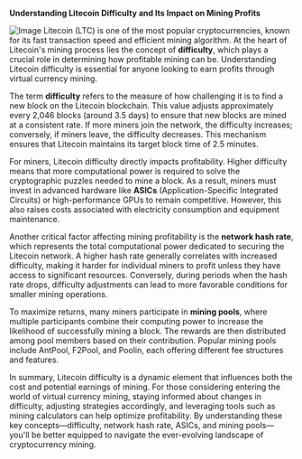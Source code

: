 **Understanding Litecoin Difficulty and Its Impact on Mining Profits**


![Image](https://github.com/user-attachments/assets/31692037-0104-4703-abd1-696b6a7dd41b)
Litecoin (LTC) is one of the most popular cryptocurrencies, known for its fast transaction speed and efficient mining algorithm. At the heart of Litecoin's mining process lies the concept of **difficulty**, which plays a crucial role in determining how profitable mining can be. Understanding Litecoin difficulty is essential for anyone looking to earn profits through virtual currency mining.

The term **difficulty** refers to the measure of how challenging it is to find a new block on the Litecoin blockchain. This value adjusts approximately every 2,046 blocks (around 3.5 days) to ensure that new blocks are mined at a consistent rate. If more miners join the network, the difficulty increases; conversely, if miners leave, the difficulty decreases. This mechanism ensures that Litecoin maintains its target block time of 2.5 minutes.

For miners, Litecoin difficulty directly impacts profitability. Higher difficulty means that more computational power is required to solve the cryptographic puzzles needed to mine a block. As a result, miners must invest in advanced hardware like **ASICs** (Application-Specific Integrated Circuits) or high-performance GPUs to remain competitive. However, this also raises costs associated with electricity consumption and equipment maintenance.

Another critical factor affecting mining profitability is the **network hash rate**, which represents the total computational power dedicated to securing the Litecoin network. A higher hash rate generally correlates with increased difficulty, making it harder for individual miners to profit unless they have access to significant resources. Conversely, during periods when the hash rate drops, difficulty adjustments can lead to more favorable conditions for smaller mining operations.

To maximize returns, many miners participate in **mining pools**, where multiple participants combine their computing power to increase the likelihood of successfully mining a block. The rewards are then distributed among pool members based on their contribution. Popular mining pools include AntPool, F2Pool, and Poolin, each offering different fee structures and features.

In summary, Litecoin difficulty is a dynamic element that influences both the cost and potential earnings of mining. For those considering entering the world of virtual currency mining, staying informed about changes in difficulty, adjusting strategies accordingly, and leveraging tools such as mining calculators can help optimize profitability. By understanding these key concepts—difficulty, network hash rate, ASICs, and mining pools—you'll be better equipped to navigate the ever-evolving landscape of cryptocurrency mining.